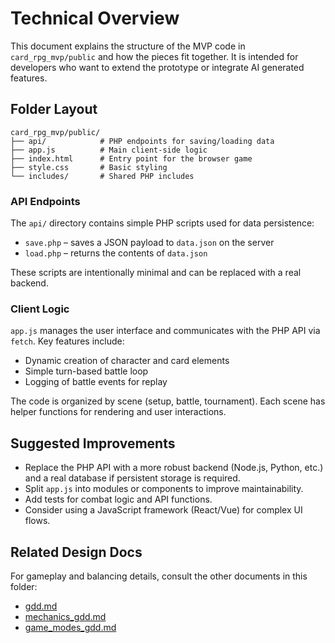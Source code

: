 # Technical Overview

This document explains the structure of the MVP code in `card_rpg_mvp/public` and how the pieces fit together. It is intended for developers who want to extend the prototype or integrate AI generated features.

## Folder Layout

```
card_rpg_mvp/public/
├── api/            # PHP endpoints for saving/loading data
├── app.js          # Main client-side logic
├── index.html      # Entry point for the browser game
├── style.css       # Basic styling
└── includes/       # Shared PHP includes
```

### API Endpoints

The `api/` directory contains simple PHP scripts used for data persistence:

- `save.php` – saves a JSON payload to `data.json` on the server
- `load.php` – returns the contents of `data.json`

These scripts are intentionally minimal and can be replaced with a real backend.

### Client Logic

`app.js` manages the user interface and communicates with the PHP API via `fetch`. Key features include:

- Dynamic creation of character and card elements
- Simple turn-based battle loop
- Logging of battle events for replay

The code is organized by scene (setup, battle, tournament). Each scene has helper functions for rendering and user interactions.

## Suggested Improvements

- Replace the PHP API with a more robust backend (Node.js, Python, etc.) and a real database if persistent storage is required.
- Split `app.js` into modules or components to improve maintainability.
- Add tests for combat logic and API functions.
- Consider using a JavaScript framework (React/Vue) for complex UI flows.

## Related Design Docs

For gameplay and balancing details, consult the other documents in this folder:

- [gdd.md](gdd.md)
- [mechanics_gdd.md](mechanics_gdd.md)
- [game_modes_gdd.md](game_modes_gdd.md)

